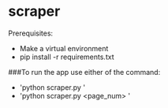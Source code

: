 # scraper
Prerequisites:
  - Make a virtual environment
  - pip install -r requirements.txt

###To run the app use either of the command:
  - 'python scraper.py <keyword>'
  - 'python scraper.py <page_num> <keyword>'
